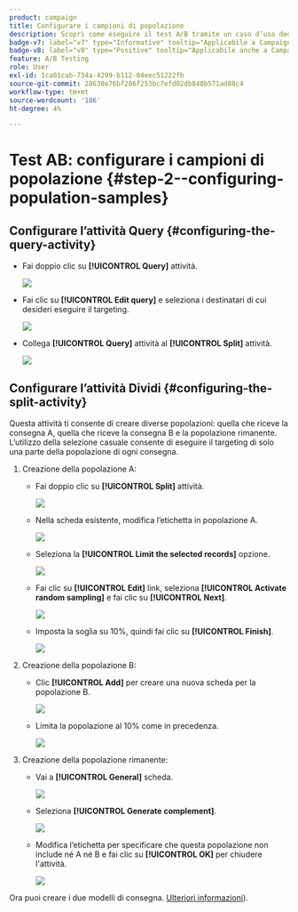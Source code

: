 ```yaml
---
product: campaign
title: Configurare i campioni di popolazione
description: Scopri come eseguire il test A/B tramite un caso d’uso dedicato
badge-v7: label="v7" type="Informative" tooltip="Applicabile a Campaign Classic v7"
badge-v8: label="v8" type="Positive" tooltip="Applicabile anche a Campaign v8"
feature: A/B Testing
role: User
exl-id: 1ca01cab-734a-4299-b112-04eec51222fb
source-git-commit: 28638e76bf286f253bc7efd02db848b571ad88c4
workflow-type: tm+mt
source-wordcount: '186'
ht-degree: 4%

---
```


# Test AB: configurare i campioni di popolazione {#step-2--configuring-population-samples}

## Configurare l’attività Query {#configuring-the-query-activity}

* Fai doppio clic su **[!UICONTROL Query]** attività.

  ![](assets/use_case_abtesting_createrecipients_001.png)

* Fai clic su **[!UICONTROL Edit query]** e seleziona i destinatari di cui desideri eseguire il targeting.

  ![](assets/use_case_abtesting_createrecipients_002.png)

* Collega **[!UICONTROL Query]** attività al **[!UICONTROL Split]** attività.

  ![](assets/use_case_abtesting_createrecipients_003.png)

## Configurare l’attività Dividi {#configuring-the-split-activity}

Questa attività ti consente di creare diverse popolazioni: quella che riceve la consegna A, quella che riceve la consegna B e la popolazione rimanente. L’utilizzo della selezione casuale consente di eseguire il targeting di solo una parte della popolazione di ogni consegna.

1. Creazione della popolazione A:

   * Fai doppio clic su **[!UICONTROL Split]** attività.

     ![](assets/use_case_abtesting_createrecipients_004.png)

   * Nella scheda esistente, modifica l’etichetta in popolazione A.

     ![](assets/use_case_abtesting_createrecipients_005.png)

   * Seleziona la **[!UICONTROL Limit the selected records]** opzione.

     ![](assets/use_case_abtesting_createrecipients_006.png)

   * Fai clic su **[!UICONTROL Edit]** link, seleziona **[!UICONTROL Activate random sampling]** e fai clic su **[!UICONTROL Next]**.

     ![](assets/use_case_abtesting_createrecipients_007.png)

   * Imposta la soglia su 10%, quindi fai clic su **[!UICONTROL Finish]**.

     ![](assets/use_case_abtesting_createrecipients_008.png)

1. Creazione della popolazione B:

   * Clic **[!UICONTROL Add]** per creare una nuova scheda per la popolazione B.

     ![](assets/use_case_abtesting_createrecipients_009.png)

   * Limita la popolazione al 10% come in precedenza.

     ![](assets/use_case_abtesting_createrecipients_010.png)

1. Creazione della popolazione rimanente:

   * Vai a **[!UICONTROL General]** scheda.

     ![](assets/use_case_abtesting_createrecipients_011.png)

   * Seleziona **[!UICONTROL Generate complement]**.

     ![](assets/use_case_abtesting_createrecipients_012.png)

   * Modifica l’etichetta per specificare che questa popolazione non include né A né B e fai clic su **[!UICONTROL OK]** per chiudere l&#39;attività.

     ![](assets/use_case_abtesting_createrecipients_013.png)

Ora puoi creare i due modelli di consegna. [Ulteriori informazioni](a-b-testing-uc-delivery-templates.md)).
